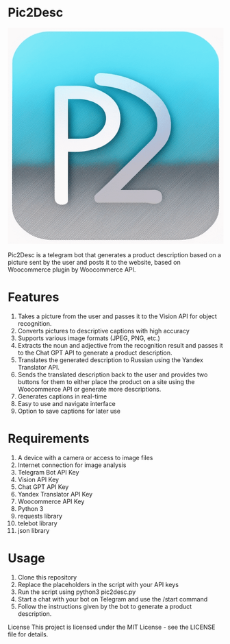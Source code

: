 # Pic2Desc
<p align="center">
<img src="https://github.com/artempl88/Pic2Desc/blob/main/Pic2Desc_logo.png">
</p>
Pic2Desc is a telegram bot that generates a product description based on a picture sent by the user and posts it to the website, based on Woocommerce plugin by Woocommerce API.

# Features
1. Takes a picture from the user and passes it to the Vision API for object recognition.
2. Converts pictures to descriptive captions with high accuracy
3. Supports various image formats (JPEG, PNG, etc.)
4. Extracts the noun and adjective from the recognition result and passes it to the Chat GPT API to generate a product description.
5. Translates the generated description to Russian using the Yandex Translator API.
6. Sends the translated description back to the user and provides two buttons for them to either place the product on a site using the Woocommerce API or generate more descriptions.
7. Generates captions in real-time
8. Easy to use and navigate interface
9. Option to save captions for later use

# Requirements
1. A device with a camera or access to image files
2. Internet connection for image analysis
3. Telegram Bot API Key
4. Vision API Key
5. Chat GPT API Key
6. Yandex Translator API Key
7. Woocommerce API Key
8. Python 3
9. requests library
10. telebot library
11. json library

# Usage
1. Clone this repository
2. Replace the placeholders in the script with your API keys
3. Run the script using python3 pic2desc.py
4. Start a chat with your bot on Telegram and use the /start command
5. Follow the instructions given by the bot to generate a product description.

License
This project is licensed under the MIT License - see the LICENSE file for details.
